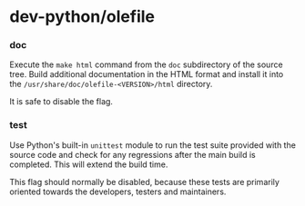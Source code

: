 # dev-python/olefile

### doc
Execute the `make html` command from the `doc` subdirectory of the source tree. Build additional documentation in the HTML format and install it into the `/usr/share/doc/olefile-<VERSION>/html` directory.

It is safe to disable the flag.

### test
Use Python's built-in `unittest` module to run the test suite provided with the source code and check for any regressions after the main build is completed. This will extend the build time.

This flag should normally be disabled, because these tests are primarily oriented towards the developers, testers and maintainers.

